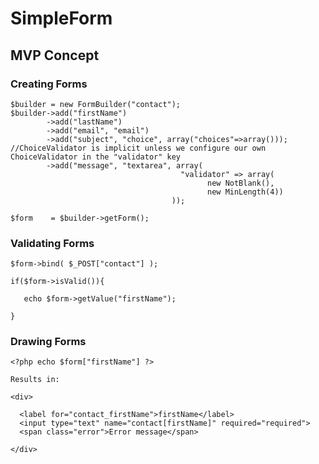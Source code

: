 SimpleForm
==========




## MVP Concept


### Creating Forms

    $builder = new FormBuilder("contact");
    $builder->add("firstName")
            ->add("lastName")
            ->add("email", "email")
            ->add("subject", "choice", array("choices"=>array())); //ChoiceValidator is implicit unless we configure our own ChoiceValidator in the "validator" key
            ->add("message", "textarea", array( 
                                          "validator" => array(
                                                new NotBlank(), 
                                                new MinLength(4)) 
                                        ));
            
    $form    = $builder->getForm();
        
        
### Validating Forms

    $form->bind( $_POST["contact"] );
    
    if($form->isValid()){
    
       echo $form->getValue("firstName");
    
    }
    
    
### Drawing Forms

    <?php echo $form["firstName"] ?>
    
    Results in:
    
    <div>
      
      <label for="contact_firstName">firstName</label>
      <input type="text" name="contact[firstName]" required="required">
      <span class="error">Error message</span>
    
    </div>
    
